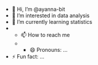 - 👋 Hi, I’m @ayanna-bit
- 👀 I’m interested in data analysis
- 🌱 I’m currently learning statistics
- - 📫 How to reach me
  - - 😄 Pronouns: ...
- ⚡ Fun fact: ...

<!---
ayanna-bit/ayanna-bit is a ✨ special ✨ repository because its `README.md` (this file) appears on your GitHub profile.
You can click the Preview link to take a look at your changes.
--->
